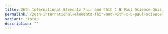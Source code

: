 ```yaml
---
title: 26th International Elementz Fair and 45th C B Paul Science Quiz 2025
permalink: /26th-international-elementz-fair-and-45th-c-b-paul-science-quiz-2025/
variant: tiptap
description: ""
---
```

